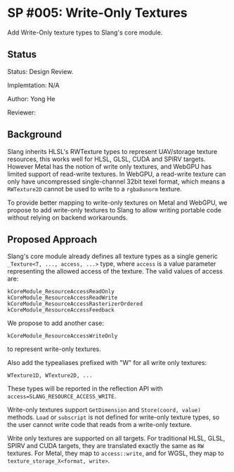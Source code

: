 SP #005: Write-Only Textures
=================

Add Write-Only texture types to Slang's core module.


Status
------

Status: Design Review.

Implemtation: N/A

Author: Yong He

Reviewer: 

Background
----------

Slang inherits HLSL's RWTexture types to represent UAV/storage texture resources, this works well for HLSL, GLSL, CUDA and SPIRV targets.
However Metal has the notion of write only textures, and WebGPU has limited support of read-write textures. In WebGPU, a read-write texture can only have
uncompressed single-channel 32bit texel format, which means a `RWTexture2D` cannot be used to write to a `rgba8unorm` texture.

To provide better mapping to write-only textures on Metal and WebGPU, we propose to add write-only textures to Slang to allow writing portable code
without relying on backend workarounds.

Proposed Approach
-----------------

Slang's core module already defines all texture types as a single generic `_Texture<T, ..., access, ...>` type, where `access` is a value parameter
representing the allowed access of the texture. The valid values of access are:

```
kCoreModule_ResourceAccessReadOnly
kCoreModule_ResourceAccessReadWrite
kCoreModule_ResourceAccessRasterizerOrdered
kCoreModule_ResourceAccessFeedback
```

We propose to add another case:

```
kCoreModule_ResourceAccessWriteOnly
```

to represent write-only textures.


Also add the typealiases prefixed with "W" for all write only textures:
```
WTexture1D, WTexture2D, ...
```

These types will be reported in the reflection API with `access=SLANG_RESOURCE_ACCESS_WRITE`.

Write-only textures support `GetDimension` and `Store(coord, value)` methods. `Load` or `subscript` is not defined for write-only texture types,
so the user cannot write code that reads from a write-only texture.

Write only textures are supported on all targets. For traditional HLSL, GLSL, SPIRV and CUDA targets, they are translated
exactly the same as `RW` textures. For Metal, they map to `access::write`, and for WGSL, they map to `texture_storage_X<format, write>`.

